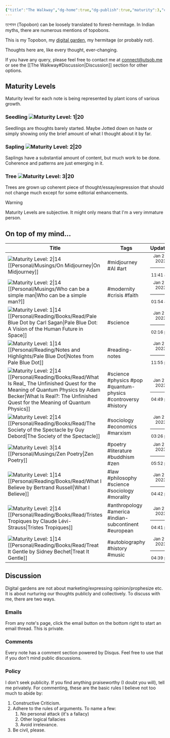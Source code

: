 ```yaml
---
{"title":"The Walkway","dg-home":true,"dg-publish":true,"maturity":3,"created":"2023-01-02T21:30:15+06:00","updated":"2023-01-26T15:28:12+06:00","dg-metatags":{"description":"Utsob's Digital Garden","og:description":"Utsob's Digital Garden"},"permalink":"/the-walkway/","metatags":{"description":"Utsob's Digital Garden","og:description":"Utsob's Digital Garden"},"tags":["gardenEntry"],"dgPassFrontmatter":true}
---
```


তপোবন (Topobon) can be loosely translated to forest-hermitage. In Indian myths, there are numerous mentions of topobons.

This is my Topobon, my [digital garden](https://cagrimmett.com/notes/2020/11/08/what-are-digital-gardens/), my hermitage (or probably not).

Thoughts here are, like every thought, ever-changing.

If you have any query, please feel free to contact me at [connect@utsob.me](mailto:connect@utsob.me) or see the [[The Walkway#Discussion\|Discussion]] section for other options.

## Maturity Levels
Maturity level for each note is being represented by plant icons of various growth.

### Seedling ![Maturity Level: 1|20](https://hermitage.utsob.me/img/tree-1.svg)
Seedlings are thoughts barely started. Maybe Jotted down on haste or simply showing only the brief amount of what I thought about it by far.

### Sapling ![Maturity Level: 2|20](https://hermitage.utsob.me/img/tree-2.svg)
Saplings have a substantial amount of content, but much work to be done. Coherence and patterns are just emerging in it.

### Tree ![Maturity Level: 3|20](https://hermitage.utsob.me/img/tree-3.svg)
Trees are grown up coherent piece of thought/essay/expression that should not change much except for some editorial enhancements.

> [!Warning] 
> Maturity Levels are subjective. It might only means that I'm a very immature person.


## On top of my mind…
| Title                                                                                                                                                                                                                                                                | Tags                                                          | Updated                                                   | Created                                                    |
| -------------------------------------------------------------------------------------------------------------------------------------------------------------------------------------------------------------------------------------------------------------------- | ------------------------------------------------------------- | --------------------------------------------------------- | ---------------------------------------------------------- |
| ![Maturity Level: 2\|14](https://hermitage.utsob.me/img/tree-2.svg) [[Personal/Musings/On Midjourney\|On Midjourney]]                                                                                                                                             | #midjourney #AI #art                                          | <center><small>Jan 29, 2023<hr/>11:41 am</small></center> | <center><small>Aug 03, 2022<hr/>11:00 am</small></center>  |
| ![Maturity Level: 2\|14](https://hermitage.utsob.me/img/tree-2.svg) [[Personal/Musings/Who can be a simple man\|Who can be a simple man?]]                                                                                                                        | #modernity #crisis #faith                                     | <center><small>Jan 29, 2023<hr/>01:54 am</small></center> | <center><small>Jan 14, 2023<hr/>09:38 pm</small></center>  |
| ![Maturity Level: 1\|14](https://hermitage.utsob.me/img/tree-1.svg) [[Personal/Reading/Books/Read/Pale Blue Dot by Carl Sagan\|Pale Blue Dot: A Vision of the Human Future in Space]]                                                                             | #science                                                      | <center><small>Jan 28, 2023<hr/>02:16 pm</small></center> | <center><small>Oct 22, 2016<hr/>12:00 am</small></center>  |
| ![Maturity Level: 1\|14](https://hermitage.utsob.me/img/tree-1.svg) [[Personal/Reading/Notes and Highlights/Pale Blue Dot\|Notes from Pale Blue Dot]]                                                                                                             | #reading-notes                                                | <center><small>Jan 27, 2023<hr/>11:55 pm</small></center> | <center><small>Feb 13, 2017<hr/>06:26 pm</small></center>  |
| ![Maturity Level: 2\|14](https://hermitage.utsob.me/img/tree-2.svg) [[Personal/Reading/Books/Read/What Is Real_ The Unfinished Quest for the Meaning of Quantum Physics by Adam  Becker\|What Is Real?: The Unfinished Quest for the Meaning of Quantum Physics]] | #science #physics #pop #quantum-physics #controversy #history | <center><small>Jan 27, 2023<hr/>04:49 pm</small></center> | <center><small>Mar 21, 2021<hr/>12:00 am</small></center>  |
| ![Maturity Level: 2\|14](https://hermitage.utsob.me/img/tree-2.svg) [[Personal/Reading/Books/Read/The Society of the Spectacle by Guy Debord\|The Society of the Spectacle]]                                                                                      | #sociology #economics #marxism                                | <center><small>Jan 27, 2023<hr/>03:26 pm</small></center> | <center><small>Mar 30, 2022<hr/>12:00 am</small></center>  |
| ![Maturity Level: 3\|14](https://hermitage.utsob.me/img/tree-3.svg) [[Personal/Musings/Zen Poetry\|Zen Poetry]]                                                                                                                                                   | #poetry #literature #buddhism #zen                            | <center><small>Jan 26, 2023<hr/>05:52 pm</small></center> | <center><small>Sept 02, 2021<hr/>04:50 pm</small></center> |
| ![Maturity Level: 1\|14](https://hermitage.utsob.me/img/tree-1.svg) [[Personal/Reading/Books/Read/What I Believe by Bertrand Russell\|What I Believe]]                                                                                                            | #law #philosophy #science #sociology #morality                | <center><small>Jan 26, 2023<hr/>04:42 pm</small></center> | <center><small>Jul 12, 2020<hr/>12:00 am</small></center>  |
| ![Maturity Level: 2\|14](https://hermitage.utsob.me/img/tree-2.svg) [[Personal/Reading/Books/Read/Tristes Tropiques by Claude Lévi-Strauss\|Tristes Tropiques]]                                                                                                   | #anthropology #america #indian-subcontinent #european         | <center><small>Jan 26, 2023<hr/>04:41 pm</small></center> | <center><small>Nov 20, 2021<hr/>12:00 am</small></center>  |
| ![Maturity Level: 1\|14](https://hermitage.utsob.me/img/tree-1.svg) [[Personal/Reading/Books/Read/Treat It Gentle by Sidney Bechet\|Treat It Gentle]]                                                                                                             | #autobiography #history #music                                | <center><small>Jan 26, 2023<hr/>04:39 pm</small></center> | <center><small>Jul 25, 2020<hr/>12:00 am</small></center>  |

## Discussion
Digital gardens are not about marketing/expressing opinion/prophesize etc. It is about nurturing our thoughts publicly and collectively. To discuss with me, there are two ways.

### Emails
From any note's page, click the email button on the bottom right to start an email thread. This is private.

### Comments
Every note has a comment section powered by Disqus. Feel free to use that if you don't mind public discussions.

### Policy
I don't seek publicity. If you find anything praiseworthy (I doubt you will), tell me privately. For commenting, these are the basic rules I believe not too much to abide by:
1. Constructive Criticism.
2. Adhere to the rules of arguments. To name a few:
    1. No personal attack (it's a fallacy)
    2. Other logical fallacies
    3. Avoid irrelevance.
3. Be civil, please.
